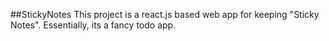 

##StickyNotes
This project is a react.js based web app for keeping "Sticky Notes". Essentially, its a fancy todo app.
